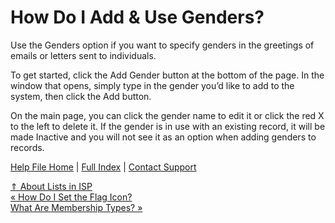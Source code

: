  How Do I Add & Use Genders?
==========

Use the Genders option if you want to specify genders in the greetings of emails or letters sent to individuals.

To get started, click the Add Gender button at the bottom of the page. In the window that opens, simply type in the gender you’d like to add to the system, then click the Add button. 

On the main page, you can click the gender name to edit it or click the red X to the left to delete it. If the gender is in use with an existing record, it will be made Inactive and you will not see it as an option when adding genders to records.

[Help File Home](/help/) | [Full Index](/Help-File-Directory/) | [Contact Support](mailto:support@ISPolitical.com)

[⇑ About Lists in ISP](/About-Lists-in-ISP)  
[« How Do I Set the Flag Icon?](/How-to-Set-the-Flag-Icon)  
[What Are Membership Types? »](/What-Are-Membership-Types)